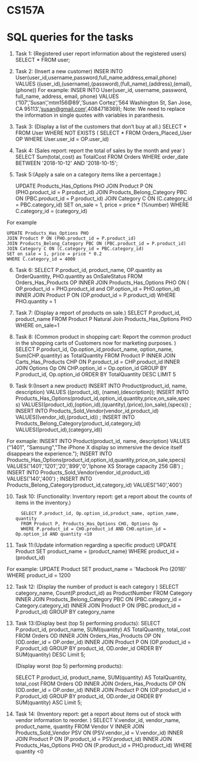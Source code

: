 # CS157A
# SQL queries for the tasks
1. Task 1: (Registered user report information about the registered users)
           SELECT * FROM user;
           
2. Task 2: (Insert a new customer)
	   INSER INTO User(user_id,username,password,full_name,address,email,phone)
	   VALUES ((user_id),(username),(password),(full_name),(address),(email),(phone))
For example:
           INSER INTO User(user_id, username, password, full_name, address, email, phone)
           VALUES (‘107’,’Susan’,'mtm156@89',’Susan Cortez’,’564 Washington St, San Jose, CA 95113’,’susan@gmail.com’,4084718369);
  Note: We need to replace the information in single quotes with variables in paranthesis.

3. Task 3: (Display a list of the customers that don’t buy at all.)
	   SELECT * 
	   FROM User
	   WHERE NOT EXISTS ( SELECT * 
			      FROM Orders_Placed_User OP
                              WHERE User.user_id = OP.user_id)
                                        
                                        

4. Task 4: (Sales report: report the total of sales by the month and year )
        SELECT Sum(total_cost) as TotalCost
	FROM Orders
	WHERE order_date BETWEEN '2018-10-12' AND '2018-10-15';
	
5. Task 5:(Apply a sale on a category items like a percentage.)
	
	UPDATE Products_Has_Options PHO
	JOIN Product P ON (PHO.product_id = P.product_id)
	JOIN Products_Belong_Category PBC ON (PBC.product_id = P.product_id)
	JOIN Category C ON (C.category_id = PBC.category_id)
	SET on_sale = 1, price = price * (%number)
	WHERE C.category_id = (category_id)
	
For example

	UPDATE Products_Has_Options PHO
	JOIN Product P ON (PHO.product_id = P.product_id)
	JOIN Products_Belong_Category PBC ON (PBC.product_id = P.product_id)
	JOIN Category C ON (C.category_id = PBC.category_id)
	SET on_sale = 1, price = price * 0.2
	WHERE C.category_id = 4000



6. Task 6:
	SELECT P.product_id, product_name, OP.quantity as OrderQuantity, PHO.quantity as OnSaleStatus
	FROM Orders_Has_Products OP
            INNER JOIN Products_Has_Options PHO ON ( OP.product_id = PHO.product_id and OP.option_id = PHO.option_id)
            INNER JOIN Product P ON (OP.product_id = P.product_id)
	WHERE PHO.quantity = 1


                                
7. Task 7: (Display a report of products on sale.)
	SELECT P.product_id, product_name
	FROM  Product P
		Natural Join Products_Has_Options PHO 
	WHERE on_sale=1
	   
8. Task 8: (Common product in shopping cart: Report the common product in the shopping carts of Customers now for marketing purposes. )
          SELECT P.product_id, Op.option_id,product_name, option_name, Sum(CHP.quantity) as TotalQuantity
          FROM Product P
	       INNER JOIN Carts_Has_Products CHP ON P.product_id = CHP.product_id
               INNER JOIN Options Op ON CHP.option_id = Op.option_id
          GROUP BY P.product_id, Op.option_id
	  ORDER BY TotalQuantity DESC 
     	 LIMIT 5 
          
9. Task 9:(Insert a new product)
	INSERT INTO Product(product_id, name, description) 
		VALUES ((product_id), (name),(description));
	INSERT INTO Products_Has_Options(product_id,option_id,quantity,price,on_sale,specs) 
		VALUES((product_id),(option_id),(quantity),(price),(on_sale),(specs)) ;
	INSERT INTO Products_Sold_Vendor(vendor_id,product_id) 
		VALUES((vendor_id),(product_id)) ;
	INSERT INTO Products_Belong_Category(product_id,category_id)
		VALUES((product_id),(category_id))

For exmaple: 
        INSERT INTO Product(product_id, name, description) 
		VALUES ("1401", "Samsung","The iPhone X display so immersive the device itself disappears the experience.");
	INSERT INTO Products_Has_Options(product_id,option_id,quantity,price,on_sale,specs) 
		VALUES('1401','1201','20','899','0','Iphone XS Storage capacity 256 GB') ;
	INSERT INTO Products_Sold_Vendor(vendor_id,product_id) 
		VALUES('140','400') ;
	INSERT INTO Products_Belong_Category(product_id,category_id)
		VALUES('140','400')
	   

10. Task 10: (Functionality: Inventory report: get a report about the counts of items in the inventory.)

          SELECT P.product_id, Op.option_id,product_name, option_name, quantity
          FROM Product P, Products_Has_Options CHO, Options Op 
          WHERE P.product_id = CHO.product_id AND CHO.option_id = Op.option_id AND quantity <10
	  
11. Task 11:(Update information regarding a specific product)
	UPDATE Product
   	SET product_name = (product_name)
	WHERE product_id = (product_id)

For example: 
	UPDATE Product
   	SET product_name = 'Macbook Pro (2018)'
	WHERE product_id = 1200
	
	
12. Task 12: (Display the number of product is each category )
	SELECT category_name, Count(P.product_id) as ProductNumber
	FROM Category
		INNER JOIN Products_Belong_Category PBC ON (PBC.category_id = Category.category_id)
            	INNER JOIN Product P ON (PBC.product_id = P.product_id)
	GROUP BY category_name

	
	
13. Task 13:(Display best (top 5) performing products):
	SELECT P.product_id, product_name, SUM(quantity) AS TotalQuantity, total_cost
	FROM Orders OD
		INNER JOIN Orders_Has_Products OP ON (OD.order_id = OP.order_id)
            	INNER JOIN Product P ON (OP.product_id = P.product_id)
	GROUP BY product_id, OD.order_id
	ORDER BY SUM(quantity) DESC
	Limit 5;
	
	(Display worst (top 5) performing products):
	
	SELECT P.product_id, product_name, SUM(quantity) AS TotalQuantity, total_cost
	FROM Orders OD
		INNER JOIN Orders_Has_Products OP ON (OD.order_id = OP.order_id)
            	INNER JOIN Product P ON (OP.product_id = P.product_id)
	GROUP BY product_id, OD.order_id
	ORDER BY SUM(quantity) ASC
	Limit 5;

14. Task 14: (Inventory report: get a report about items out of stock with vendor information to reorder. )
           SELECT V.vendor_id, vendor_name, product_name, quantity
          FROM Vendor V
		INNER JOIN Products_Sold_Vendor PSV ON (PSV.vendor_id = V.vendor_id)
                INNER JOIN Product P ON (P.product_id = PSV.product_id)
                INNER JOIN Products_Has_Options PHO ON (P.product_id = PHO.product_id)
          WHERE quantity <0







